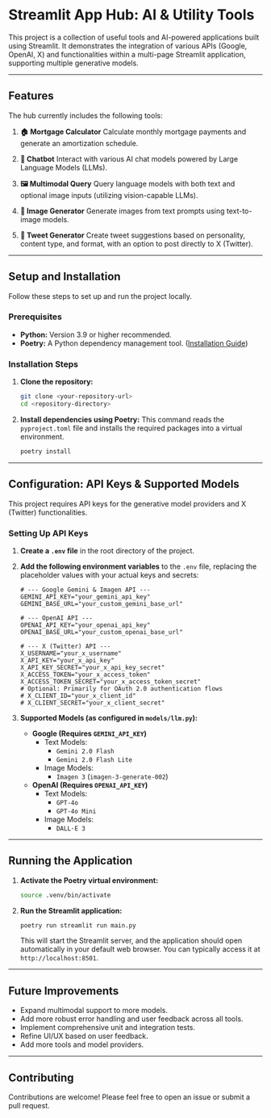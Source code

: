 # Streamlit App Hub: AI & Utility Tools

This project is a collection of useful tools and AI-powered applications built using Streamlit. It demonstrates the integration of various APIs (Google, OpenAI, X) and functionalities within a multi-page Streamlit application, supporting multiple generative models.

---

## Features

The hub currently includes the following tools:

1. **🏠 Mortgage Calculator**
   Calculate monthly mortgage payments and generate an amortization schedule.

2. **💬 Chatbot**
   Interact with various AI chat models powered by Large Language Models (LLMs).

3. **🖼️ Multimodal Query**
   Query language models with both text and optional image inputs (utilizing vision-capable LLMs).

4. **🎨 Image Generator**
   Generate images from text prompts using text-to-image models.

5. **📲 Tweet Generator**
   Create tweet suggestions based on personality, content type, and format, with an option to post directly to X (Twitter).

---

## Setup and Installation

Follow these steps to set up and run the project locally.

### Prerequisites

- **Python:** Version 3.9 or higher recommended.
- **Poetry:** A Python dependency management tool. ([Installation Guide](https://python-poetry.org/docs/#installation))

### Installation Steps

1. **Clone the repository:**
    ```bash
    git clone <your-repository-url>
    cd <repository-directory>
    ```

2. **Install dependencies using Poetry:**
    This command reads the `pyproject.toml` file and installs the required packages into a virtual environment.
    ```bash
    poetry install
    ```

---

## Configuration: API Keys & Supported Models

This project requires API keys for the generative model providers and X (Twitter) functionalities.

### Setting Up API Keys

1. **Create a `.env` file** in the root directory of the project.
2. **Add the following environment variables** to the `.env` file, replacing the placeholder values with your actual keys and secrets:

    ```dotenv
    # --- Google Gemini & Imagen API ---
    GEMINI_API_KEY="your_gemini_api_key"
    GEMINI_BASE_URL="your_custom_gemini_base_url"

    # --- OpenAI API ---
    OPENAI_API_KEY="your_openai_api_key"
    OPENAI_BASE_URL="your_custom_openai_base_url"

    # --- X (Twitter) API ---
    X_USERNAME="your_x_username"
    X_API_KEY="your_x_api_key"
    X_API_KEY_SECRET="your_x_api_key_secret"
    X_ACCESS_TOKEN="your_x_access_token"
    X_ACCESS_TOKEN_SECRET="your_x_access_token_secret"
    # Optional: Primarily for OAuth 2.0 authentication flows
    # X_CLIENT_ID="your_x_client_id"
    # X_CLIENT_SECRET="your_x_client_secret"
    ```

3. **Supported Models (as configured in `models/llm.py`):**

    - **Google (Requires `GEMINI_API_KEY`)**
        - Text Models:
            - `Gemini 2.0 Flash`
            - `Gemini 2.0 Flash Lite`
        - Image Models:
            - `Imagen 3` (`imagen-3-generate-002`)
    - **OpenAI (Requires `OPENAI_API_KEY`)**
        - Text Models:
            - `GPT-4o`
            - `GPT-4o Mini`
        - Image Models:
            - `DALL·E 3`

---

## Running the Application

1. **Activate the Poetry virtual environment:**
    ```bash
    source .venv/bin/activate
    ```

2. **Run the Streamlit application:**
    ```bash
    poetry run streamlit run main.py
    ```

    This will start the Streamlit server, and the application should open automatically in your default web browser. You can typically access it at `http://localhost:8501`.

---

## Future Improvements

- Expand multimodal support to more models.
- Add more robust error handling and user feedback across all tools.
- Implement comprehensive unit and integration tests.
- Refine UI/UX based on user feedback.
- Add more tools and model providers.

---

## Contributing

Contributions are welcome! Please feel free to open an issue or submit a pull request.

